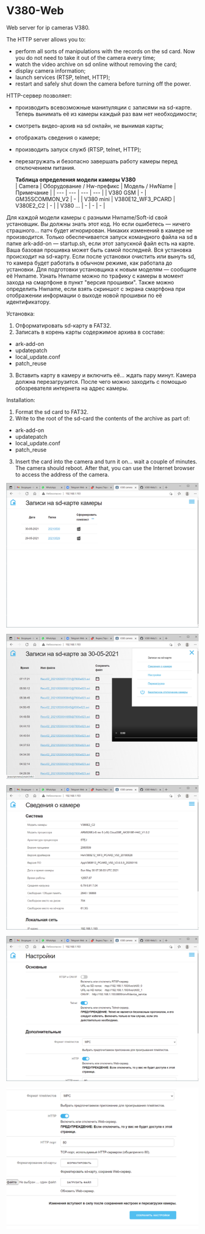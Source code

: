 # V380-Web
Web server for ip cameras V380.  

The HTTP server allows you to:
- perform all sorts of manipulations with the records on the sd card. Now you do not need to take it out of the camera every time;
- watch the video archive on sd online without removing the card;
- display camera information;
- launch services (RTSP, telnet, HTTP);
- restart and safely shut down the camera before turning off the power.  

HTTP-сервер позволяет:
- производить всевозможные манипуляции с записями на sd-карте. Теперь вынимать её из камеры каждый раз вам нет необходимости;
- смотреть видео-архив на sd онлайн, не вынимая карты;
- отображать сведения о камере;
- производить запуск служб (RTSP, telnet, HTTP);
- перезагружать и безопасно завершать работу камеры перед отключением питания.

  **Таблица определения модели камеры V380**  
| Camera | Оборудование / Hw-префикс | Модель / HwName | Примечание |
| --- | --- | --- | --- |
| V380 GSM | - | GM35SCOMMON_V2 | - |
| V380 mini | V380E12_WF3_PCARD | V380E2_C2 | - |
| V380 ... | - | - | - |

Для каждой модели камеры с разными Hwname/Soft-id свой установщик. Вы должны знать этот код. Но если ошибетесь — ничего страшного... патч будет игнорирован. Никаких изменений в камере не производится. Только обеспечивается запуск командного файла на sd в папке ark-add-on — startup.sh, если этот запускной файл есть на карте. Ваша базовая прошивка может быть самой последней. Вся установка происходит на sd-карту. Если после установки очистить или вынуть sd, то камера будет работать в обычном режиме, как работала до установки. Для подготовки установщика к новым моделям — сообщите её Hwname. Узнать Hwname можно по трафику с камеры в момент захода на смартфоне в пункт "версия прошивки". Также можно определить Hwname, если взять скриншот с экрана смартфона при отображении информации о выходе новой прошивки по её идентификатору.

Установка:
1. Отформатировать sd-карту в FAT32.
2. Записать в корень карты содержимое архива в составе:
- ark-add-on
- updatepatch
- local_update.conf
- patch_reuse
3. Вставить карту в камеру и включить её... ждать пару минут. Камера должна перезагрузится. После чего можно заходить с помощью обозревателя интернета на адрес камеры.  

Installation:
1. Format the sd card to FAT32.
2. Write to the root of the sd-card the contents of the archive as part of:
- ark-add-on
- updatepatch
- local_update.conf
- patch_reuse
3. Insert the card into the camera and turn it on... wait a couple of minutes. The camera should reboot. After that, you can use the Internet browser to access the address of the camera.  

![Просмотр папок с записями](Screenshots/image_2021_05_30T07_36_48_243Z.png?raw=true)  

![Просмотр видео записей за сутки](Screenshots/image_2021_05_30T07_37_52_174Z.png?raw=true)  

![Просмотр сведений о камере](Screenshots/image_2021_05_30T07_38_32_727Z.png?raw=true)  

![Просмотр основных настроек](Screenshots/image_2021_05_30T07_39_06_740Z.png?raw=true)  

![Просмотр дполнительных настроек](Screenshots/image_2021_05_30T07_39_26_478Z.png?raw=true)
